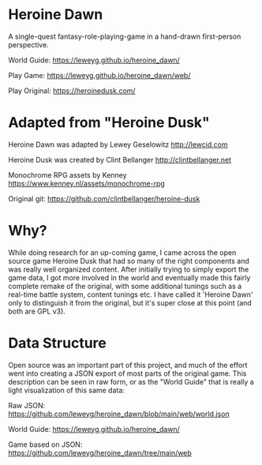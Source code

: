 # Heroine Dawn
A single-quest fantasy-role-playing-game in a hand-drawn first-person perspective.

World Guide: https://leweyg.github.io/heroine_dawn/

Play Game: https://leweyg.github.io/heroine_dawn/web/

Play Original: https://heroinedusk.com/ 

# Adapted from "Heroine Dusk"
Heroine Dawn was adapted by Lewey Geselowitz http://lewcid.com

Heroine Dusk was created by Clint Bellanger http://clintbellanger.net

Monochrome RPG assets by Kenney https://www.kenney.nl/assets/monochrome-rpg

Original git: https://github.com/clintbellanger/heroine-dusk 

# Why?
While doing research for an up-coming game, I came across the open source game
Heroine Dusk that had so many of the right components and was really well organized content.
After initially trying to simply export the game data, I got more involved in the world
and eventually made this fairly complete remake of the original, with some additional
tunings such as a real-time battle system, content tunings etc. I have called it 'Heroine Dawn'
only to distinguish it from the original, but it's super close at this point (and both are GPL v3).

# Data Structure
Open source was an important part of this project, and much of the effort went into creating
a JSON export of most parts of the original game. This description can be seen in raw form,
or as the "World Guide" that is really a light visualization of this same data:

Raw JSON: https://github.com/leweyg/heroine_dawn/blob/main/web/world.json

World Guide: https://leweyg.github.io/heroine_dawn/

Game based on JSON: https://github.com/leweyg/heroine_dawn/tree/main/web 